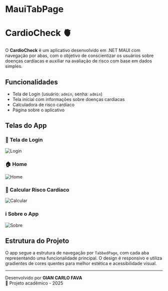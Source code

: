 # MauiTabPage
# CardioCheck 🫀

O **CardioCheck** é um aplicativo desenvolvido em .NET MAUI com navegação por abas, com o objetivo de conscientizar os usuários sobre doenças cardíacas e auxiliar na avaliação de risco com base em dados simples.

## Funcionalidades

- Tela de Login (usuário: `admin`, senha: `admin`)
- Tela inicial com informações sobre doenças cardíacas
- Calculadora de risco cardíaco
- Página sobre o aplicativo

## Telas do App

### 🔐 Tela de Login
![Login](Snapshots/01.Login.png)

### 🏠 Home
![Home](Snapshots/02.Home.png)

### 💓 Calcular Risco Cardíaco
![Calcular](Snapshots/03.Calcular.png)

### ℹ️ Sobre o App
![Sobre](Snapshots/03.Sobre.png)

## Estrutura do Projeto

O app segue a estrutura de navegação por `TabbedPage`, com cada aba representando uma funcionalidade principal. O design é responsivo e utiliza gradientes de cores quentes para melhor estética e acessibilidade visual.

---

Desenvolvido por **GIAN CARLO FAVA**  
📅 Projeto acadêmico - 2025
